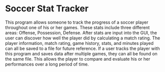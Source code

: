 
<h1>Soccer Stat Tracker</h1>

<p> This program allows someone to track the progress of a soccer player throughout one of his or her games. These stats include three different areas: Offense, Possession, Defense. After stats are input into the GUI, the user can discover how well the player did by calculating a match rating. The player information, match rating, game history, stats, and minutes played can all be saved to a file for future reference. If a user tracks the player with this program and saves data after multiple games, they can all be found on the same file. This allows the player to compare and evaluate his or her performances over a long period of time. </p>
